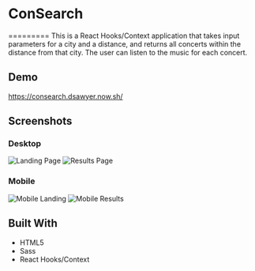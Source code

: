 # ConSearch
=========
This is a React Hooks/Context application that takes input parameters for a city and a distance, and returns all concerts within the distance from that city.  The user can listen to the music for each concert.

## Demo
https://consearch.dsawyer.now.sh/

## Screenshots

### Desktop

![Landing Page](https://imgur.com/M7m2qXf.png)
![Results Page](https://imgur.com/AnG2zrr.png)

### Mobile

![Mobile Landing](https://imgur.com/MZBn8h8.png) ![Mobile Results](https://imgur.com/JS0Qn4o.png)

## Built With
  * HTML5
  * Sass
  * React Hooks/Context
  







